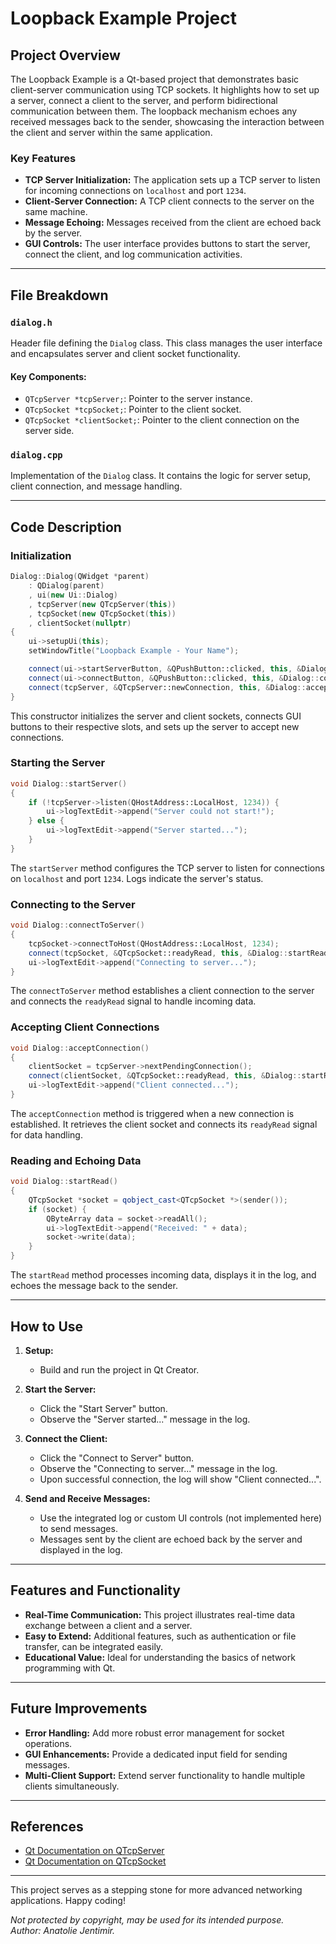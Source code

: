 # Loopback Example Project

## Project Overview
The Loopback Example is a Qt-based project that demonstrates basic client-server communication using TCP sockets. It highlights how to set up a server, connect a client to the server, and perform bidirectional communication between them. The loopback mechanism echoes any received messages back to the sender, showcasing the interaction between the client and server within the same application.

### Key Features
- **TCP Server Initialization:** The application sets up a TCP server to listen for incoming connections on `localhost` and port `1234`.
- **Client-Server Connection:** A TCP client connects to the server on the same machine.
- **Message Echoing:** Messages received from the client are echoed back by the server.
- **GUI Controls:** The user interface provides buttons to start the server, connect the client, and log communication activities.

---

## File Breakdown
### `dialog.h`
Header file defining the `Dialog` class. This class manages the user interface and encapsulates server and client socket functionality.

#### Key Components:
- `QTcpServer *tcpServer;`: Pointer to the server instance.
- `QTcpSocket *tcpSocket;`: Pointer to the client socket.
- `QTcpSocket *clientSocket;`: Pointer to the client connection on the server side.

### `dialog.cpp`
Implementation of the `Dialog` class. It contains the logic for server setup, client connection, and message handling.

---

## Code Description
### Initialization
```cpp
Dialog::Dialog(QWidget *parent)
    : QDialog(parent)
    , ui(new Ui::Dialog)
    , tcpServer(new QTcpServer(this))
    , tcpSocket(new QTcpSocket(this))
    , clientSocket(nullptr)
{
    ui->setupUi(this);
    setWindowTitle("Loopback Example - Your Name");

    connect(ui->startServerButton, &QPushButton::clicked, this, &Dialog::startServer);
    connect(ui->connectButton, &QPushButton::clicked, this, &Dialog::connectToServer);
    connect(tcpServer, &QTcpServer::newConnection, this, &Dialog::acceptConnection);
}
```
This constructor initializes the server and client sockets, connects GUI buttons to their respective slots, and sets up the server to accept new connections.

### Starting the Server
```cpp
void Dialog::startServer()
{
    if (!tcpServer->listen(QHostAddress::LocalHost, 1234)) {
        ui->logTextEdit->append("Server could not start!");
    } else {
        ui->logTextEdit->append("Server started...");
    }
}
```
The `startServer` method configures the TCP server to listen for connections on `localhost` and port `1234`. Logs indicate the server's status.

### Connecting to the Server
```cpp
void Dialog::connectToServer()
{
    tcpSocket->connectToHost(QHostAddress::LocalHost, 1234);
    connect(tcpSocket, &QTcpSocket::readyRead, this, &Dialog::startRead);
    ui->logTextEdit->append("Connecting to server...");
}
```
The `connectToServer` method establishes a client connection to the server and connects the `readyRead` signal to handle incoming data.

### Accepting Client Connections
```cpp
void Dialog::acceptConnection()
{
    clientSocket = tcpServer->nextPendingConnection();
    connect(clientSocket, &QTcpSocket::readyRead, this, &Dialog::startRead);
    ui->logTextEdit->append("Client connected...");
}
```
The `acceptConnection` method is triggered when a new connection is established. It retrieves the client socket and connects its `readyRead` signal for data handling.

### Reading and Echoing Data
```cpp
void Dialog::startRead()
{
    QTcpSocket *socket = qobject_cast<QTcpSocket *>(sender());
    if (socket) {
        QByteArray data = socket->readAll();
        ui->logTextEdit->append("Received: " + data);
        socket->write(data);
    }
}
```
The `startRead` method processes incoming data, displays it in the log, and echoes the message back to the sender.

---

## How to Use
1. **Setup:**
   - Build and run the project in Qt Creator.

2. **Start the Server:**
   - Click the "Start Server" button.
   - Observe the "Server started..." message in the log.

3. **Connect the Client:**
   - Click the "Connect to Server" button.
   - Observe the "Connecting to server..." message in the log.
   - Upon successful connection, the log will show "Client connected...".

4. **Send and Receive Messages:**
   - Use the integrated log or custom UI controls (not implemented here) to send messages.
   - Messages sent by the client are echoed back by the server and displayed in the log.

---

## Features and Functionality
- **Real-Time Communication:** This project illustrates real-time data exchange between a client and a server.
- **Easy to Extend:** Additional features, such as authentication or file transfer, can be integrated easily.
- **Educational Value:** Ideal for understanding the basics of network programming with Qt.

---

## Future Improvements
- **Error Handling:** Add more robust error management for socket operations.
- **GUI Enhancements:** Provide a dedicated input field for sending messages.
- **Multi-Client Support:** Extend server functionality to handle multiple clients simultaneously.

---

## References
- [Qt Documentation on QTcpServer](https://doc.qt.io/qt-5/qtcpserver.html)
- [Qt Documentation on QTcpSocket](https://doc.qt.io/qt-5/qtcpserver.html)

---

This project serves as a stepping stone for more advanced networking applications. Happy coding!




_Not protected by copyright, may be used for its intended purpose._  
_Author: Anatolie Jentimir._



